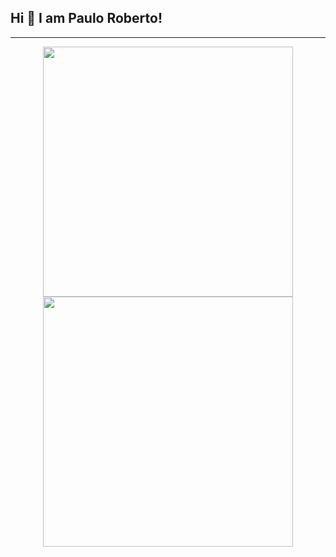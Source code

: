 ## Hi 👋 I am Paulo Roberto! 
---
<p align = "center">
  <img src = "https://github-readme-stats.vercel.app/api?username=PauloRoberto2&show_icons=true&theme=merko" width = 400>
  <img src = "https://github-readme-streak-stats.herokuapp.com?user=PauloRoberto2&theme=merko&hide_border=true" width = 400>
</p>
